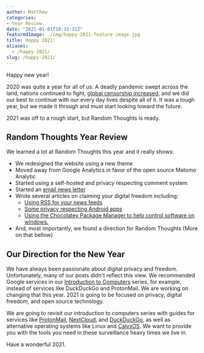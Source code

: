 ```yaml
---
author: Matthew
categories:
- Year Review
date: "2021-01-01T19:33:31Z"
featuredImage: ./img/happy-2021-feature-image.jpg
title: Happy 2021!
aliases:
  - /happy-2021/
slug: /happy-2021/
---
```


Happy new year! 

2020 was quite a year for all of us. A deadly pandemic swept across the land, nations continued to fight, [global censorship increased](https://censoredplanet.org/censoredplanet), and we did our best to continue with our every day lives despite all of it. It was a tough year, but we made it through and must start looking toward the future.

2021 was off to a rough start, but Random Thoughts is ready.

## Random Thoughts Year Review

We learned a lot at Random Thoughts this year and it really shows:

<!-- wp:list -->
*   We redesigned the website using a new theme
*   Moved away from Google Analytics in favor of the open source Matomo Analytic
*   Started using a self-hosted and privacy respecting comment system
*   Started an [email news letter](https://mattlamont.us10.list-manage.com/subscribe/post?u=a820067c8ef2fc0b87d9d0c4b&id=9da5c9edd0)
*   Wrote several articles on claiming your digital freedom including:
    *   [Using RSS for your news feeds](https://www.blog.mattlamont.com/rss-our-information-diet/)
    *   [Some privacy respecting Android apps](https://www.blog.mattlamont.com/open-source-alternatives-to-common-android-apps/)
    *   [Using the Chocolatey Package Manager to help control software on windows.](https://www.blog.mattlamont.com/chocolatey-package-manager-for-windows/)
*   And, most importantly, we found a direction for Random Thoughts (More on that bellow)
<!-- /wp:list -->

## Our Direction for the New Year

We have always been passionate about digital privacy and freedom. Unfortunately, many of our posts didn't reflect this view. We recommended Google services in our [Introduction to Computers](https://www.blog.mattlamont.com/category/tech-tips/introduction-to-computers/) series, for example, instead of services like DuckDuckGo and ProtonMail. We are working on changing that this year. 2021 is going to be focused on privacy, digital freedom, and open source technology.

We are going to revisit our introduction to computers series with guides for services like [ProtonMail](https://protonmail.com), [NextCloud](https://nextcloud.com), and [DuckDuckGo](https://duckduckgo.com), as well as alternative operating systems like Linux and [CalyxOS](https://calyxos.org). We want to provide you with the tools you need in these surveillance heavy times we live in.

Have a wonderful 2021.
